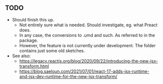 
## TODO
- Should finish this up.
    * Not entirely sure what is needed. Should investigate, eg. what Preact does.
    * In any case, the conversions to .umd and such. As referred to in the package.
    * However, the feature is not currently under development. The folder contains just some old sketches.
- See also:
    * https://legacy.reactjs.org/blog/2020/09/22/introducing-the-new-jsx-transform.html
    * https://blog.saeloun.com/2021/07/01/react-17-adds-jsx-runtime-and-jsx-dev-runtime-for-the-new-jsx-transform/